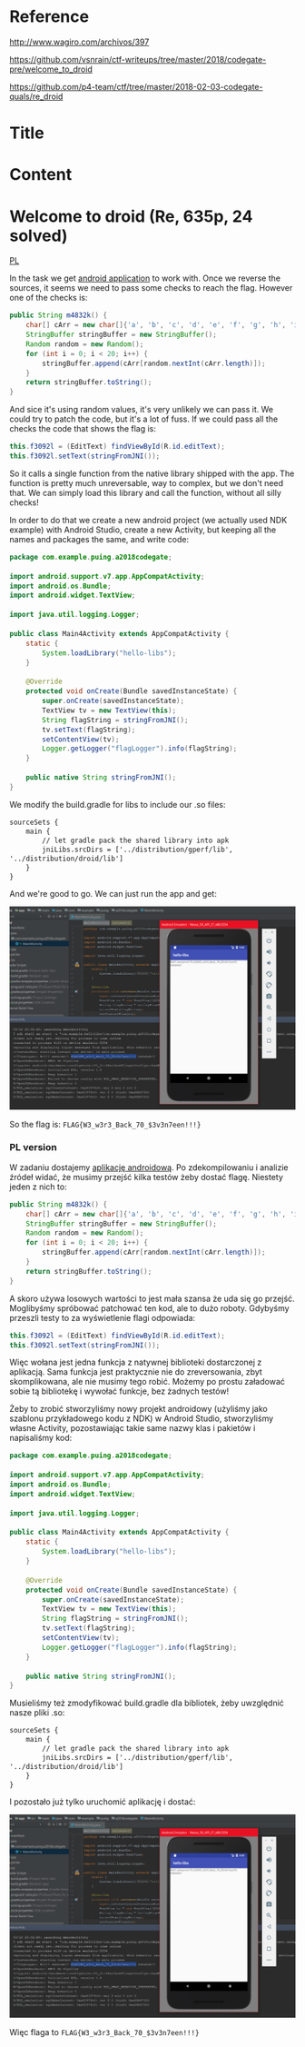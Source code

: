 # Reference

[//]: <> (文章所涉及到的技术点、WriteUp的链接)

http://www.wagiro.com/archivos/397

https://github.com/vsnrain/ctf-writeups/tree/master/2018/codegate-pre/welcome_to_droid

https://github.com/p4-team/ctf/tree/master/2018-02-03-codegate-quals/re_droid

# Title

[//]: <> (题目)



# Content

[//]: <> (WriteUp内容)

# Welcome to droid (Re, 635p, 24 solved)

[PL](#pl-version)

In the task we get [android application](droid.apk) to work with.
Once we reverse the sources, it seems we need to pass some checks to reach the flag.
However one of the checks is:

```java
public String m4832k() {
	char[] cArr = new char[]{'a', 'b', 'c', 'd', 'e', 'f', 'g', 'h', 'i', 'j', 'k', 'l', 'm', 'n', 'o', 'p', 'q', 'r', 's', 't', 'u', 'v', 'w', 'x', 'y', 'z', '0', '1', '2', '3', '4', '5', '6', '7', '8', '9'};
	StringBuffer stringBuffer = new StringBuffer();
	Random random = new Random();
	for (int i = 0; i < 20; i++) {
		stringBuffer.append(cArr[random.nextInt(cArr.length)]);
	}
	return stringBuffer.toString();
}
```

And sice it's using random values, it's very unlikely we can pass it.
We could try to patch the code, but it's a lot of fuss.
If we could pass all the checks the code that shows the flag is:

```java
this.f3092l = (EditText) findViewById(R.id.editText);
this.f3092l.setText(stringFromJNI());
```

So it calls a single function from the native library shipped with the app.
The function is pretty much unreversable, way to complex, but we don't need that.
We can simply load this library and call the function, without all silly checks!

In order to do that we create a new android project (we actually used NDK example) with Android Studio, create a new Activity, but keeping all the names and packages the same, and write code:

```java
package com.example.puing.a2018codegate;

import android.support.v7.app.AppCompatActivity;
import android.os.Bundle;
import android.widget.TextView;

import java.util.logging.Logger;

public class Main4Activity extends AppCompatActivity {
    static {
        System.loadLibrary("hello-libs");
    }

    @Override
    protected void onCreate(Bundle savedInstanceState) {
        super.onCreate(savedInstanceState);
        TextView tv = new TextView(this);
        String flagString = stringFromJNI();
        tv.setText(flagString);
        setContentView(tv);
        Logger.getLogger("flagLogger").info(flagString);
    }

    public native String stringFromJNI();
}
```

We modify the build.gradle for libs to include our .so files:

```
sourceSets {
	main {
		// let gradle pack the shared library into apk
		jniLibs.srcDirs = ['../distribution/gperf/lib', '../distribution/droid/lib']
	}
}
```

And we're good to go.
We can just run the app and get:

![](Resource/flag.png)

So the flag is: `FLAG{W3_w3r3_Back_70_$3v3n7een!!!}`

### PL version

W zadaniu dostajemy [aplikację androidową](droid.apk).
Po zdekompilowaniu i analizie źródeł widać, że musimy przejść kilka testów żeby dostać flagę.
Niestety jeden z nich to:

```java
public String m4832k() {
	char[] cArr = new char[]{'a', 'b', 'c', 'd', 'e', 'f', 'g', 'h', 'i', 'j', 'k', 'l', 'm', 'n', 'o', 'p', 'q', 'r', 's', 't', 'u', 'v', 'w', 'x', 'y', 'z', '0', '1', '2', '3', '4', '5', '6', '7', '8', '9'};
	StringBuffer stringBuffer = new StringBuffer();
	Random random = new Random();
	for (int i = 0; i < 20; i++) {
		stringBuffer.append(cArr[random.nextInt(cArr.length)]);
	}
	return stringBuffer.toString();
}
```

A skoro używa losowych wartości to jest mała szansa że uda się go przejść.
Moglibyśmy spróbować patchować ten kod, ale to dużo roboty.
Gdybyśmy przeszli testy to za wyświetlenie flagi odpowiada:

```java
this.f3092l = (EditText) findViewById(R.id.editText);
this.f3092l.setText(stringFromJNI());
```

Więc wołana jest jedna funkcja z natywnej biblioteki dostarczonej z aplikacją.
Sama funkcja jest praktycznie nie do zreversowania, zbyt skomplikowana, ale nie musimy tego robić.
Możemy po prostu załadować sobie tą bibliotekę i wywołać funkcje, bez żadnych testów!

Żeby to zrobić stworzyliśmy nowy projekt androidowy (użyliśmy jako szablonu przykładowego kodu z NDK) w Android Studio, stworzyliśmy własne Activity, pozostawiając takie same nazwy klas i pakietów i napisaliśmy kod:

```java
package com.example.puing.a2018codegate;

import android.support.v7.app.AppCompatActivity;
import android.os.Bundle;
import android.widget.TextView;

import java.util.logging.Logger;

public class Main4Activity extends AppCompatActivity {
    static {
        System.loadLibrary("hello-libs");
    }

    @Override
    protected void onCreate(Bundle savedInstanceState) {
        super.onCreate(savedInstanceState);
        TextView tv = new TextView(this);
        String flagString = stringFromJNI();
        tv.setText(flagString);
        setContentView(tv);
        Logger.getLogger("flagLogger").info(flagString);
    }

    public native String stringFromJNI();
}
```

Musieliśmy też zmodyfikować build.gradle dla bibliotek, żeby uwzględnić nasze pliki .so:

```
sourceSets {
	main {
		// let gradle pack the shared library into apk
		jniLibs.srcDirs = ['../distribution/gperf/lib', '../distribution/droid/lib']
	}
}
```

I pozostało już tylko uruchomić aplikację i dostać:

![](Resource/flag.png)

Więc flaga to `FLAG{W3_w3r3_Back_70_$3v3n7een!!!}`
